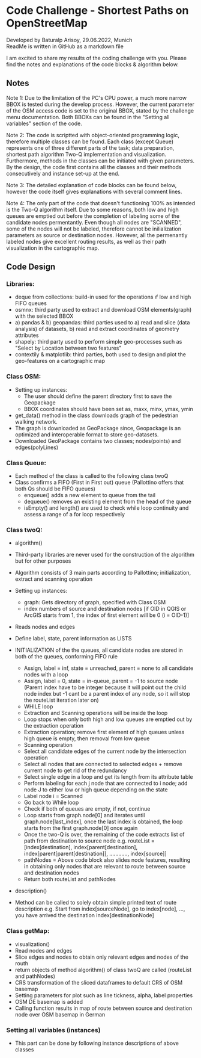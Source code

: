# Code Challenge - Shortest Paths on OpenStreetMap
Developed by Baturalp Arisoy, 29.06.2022, Munich <br />
ReadMe is written in GitHub as a markdown file

I am excited to share my results of the coding challenge with you. Please find the notes and explanations of the code blocks & algorithm below.

## Notes
Note 1: Due to the limitation of the PC's CPU power, a much more narrow BBOX is tested during the develop process. However, the current parameter of the OSM access code is set to the original BBOX, stated by the challenge menu documentation. Both BBOXs can be found in the "Setting all variables" section of the code.

Note 2: The code is scriptted with object-oriented programming logic, therefore multiple classes can be found. Each class (except Queue) represents one of three different parts of the task; data preparation, shortest path algorithm Two-Q implementation and visualization. Furthermore, methods in the classes can be initiated with given parameters. By the design, the code first contains all the classes and their methods consecutively and instance set-up at the end.

Note 3: The detailed explanation of code blocks can be found below, however the code itself gives explanations with several comment lines.

Note 4: The only part of the code that doesn't functioning 100% as intended is the Two-Q algorithm itself. Due to some reasons, both low and high queues are emptied out before the completion of labeling some of the candidate nodes permentantly. Even though all nodes are "SCANNED", some of the nodes will not be labeled, therefore cannot be inilialization parameters as source or destination nodes. However, all the permenantly labeled nodes give excellent routing results, as well as their path visualization in the cartographic map.


## Code Design
### Libraries:
 - deque from collections: build-in used for the operations ıf low and high FIFO queues
 - osmnx: third party used to extract and download OSM elements(graph) with the selected BBOX
 - a) pandas & b) geopandas: third parties used to a) read and slice (data analysis) of datasets, b) read and extract coordinates of geometry attributes
 - shapely: third party used to perform simple geo-processes such as "Select by Location between two features"
 - contextily & matplotlib: third parties, both used to design and plot the geo-features on a cartographic map



### Class OSM:
 - Setting up instances:
   - The user should define the parent directory first to save the Geopackage
   - BBOX coordinates should have been set as, maxx, minx, ymax, ymin
 - get_data() method in the class downloads graph of the pedestrian walking network.
 - The graph is downloaded as GeoPackage since, Geopackage is an optimized and interoperable format to store geo-datasets.
 - Downloaded GeoPackage contains two classes; nodes(points) and edges(polyLines)
  
    
      
### Class Queue:
 - Each method of the class is called to the following class twoQ
 - Class confirms a FIFO (First in First out) queue (Pallottino offers that both Qs should be FIFO queues)
   - enqueue() adds a new element to queue from the tail
   - dequeue() removes an existing element from the head of the queue
   - isEmpty() and length() are used to check while loop continuity and assess a range of a for loop respectively



### Class twoQ:
- algorithm()
 - Third-party libraries are never used for the construction of the algorithm but for other purposes
 - Algorithm consists of 3 main parts according to Pallottino; initialization, extract and scanning operation
 - Setting up instances:
   - graph: Gets directory of graph, specified with Class OSM
   - index numbers of source and destination nodes [if OID in QGIS or ArcGIS starts from 1, the index of first element will be 0 (i = OID-1)]
 - Reads nodes and edges
 - Define label, state, parent information as LISTS
 - INITIALIZATION of the the queues, all candidate nodes are stored in both of the queues, conforming FIFO rule
   - Assign, label = inf, state = unreached, parent = none to all candidate nodes with a loop
   - Assign, label = 0, state = in-queue, parent = -1 to source node (Parent index have to be integer because it will point out the child node index but -1 cant be a parent index of any node, so it will stop the routeList iteration later on)
   - WHILE loop
    - Extraction and Scanning operations will be inside the loop
    - Loop stops when only both high and low queues are emptied out by the extraction operation
   - Extraction operation; remove first element of high queues unless high queue is empty, then removal from low queue
   - Scanning operation
    - Select all candidate edges of the current node by the intersection operation
    - Select all nodes that are connected to selected edges + remove current node to get rid of the redundancy
    - Select single edge in a loop and get its length from its attribute table
    - Perform labeling for each j node that are connected to i node; add node J to either low or high queue depending on the state
   - Label node i = Scanned
   - Go back to While loop
    - Check if both of queues are empty, if not, continue
    - Loop starts from graph.node[0] and iterates until graph.node[last_index], once the last index is obtained, the loop starts from the first graph.node[0] once again
    - Once the two-Q is over, the remaining of the code extracts list of path from destination to source node e.g. 
routeList = [index[destination], index[parent[destination], index[parent[parent[destination]], ............, index[source]]
    - pathNodes = Above code block also slides node features, resulting in obtaining only nodes that are relevant to route between source and destination nodes
    - Return both routeList and pathNodes
    
- description()
 - Method can be called to solely obtain simple printed text of route description
 e.g. Start from index[sourceNode], go to index[node], ..., you have arrived the destination index[destinationNode]
 

   
### Class getMap:
- visualization()
 - Read nodes and edges
 - Slice edges and nodes to obtain only relevant edges and nodes of the routh
  - return objects of method algorithm() of class twoQ are called (routeList and pathNodes)
 - CRS transformation of the sliced dataframes to default CRS of OSM basemap
 - Setting parameters for plot such as line tickness, alpha, label properties
 - OSM DE basemap is added
 - Calling function results in map of route between source and destination node over OSM basemap in German



### Setting all variables (instances)
- This part can be done by following instance descriptions of above classes
